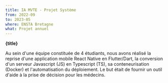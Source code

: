 ```yaml
---
title: IA MVTE - Projet Système
from: 2022-09
to: 2023-05
where: ENSTA Bretagne
what: Projet annuel
---
```


**{title}**

Au sein d'une équipe constituée de 4 étudiants, nous avons réalisé la reprise d'une application mobile React Native en Flutter/Dart, la conversion d'un serveur Javascript (JS) en Typescript (TS), sa conteneurisation (Docker) et l'automatisation du déploiement.
Le but était de fournir un outil d'aide à la prise de décision pour les médecins.
